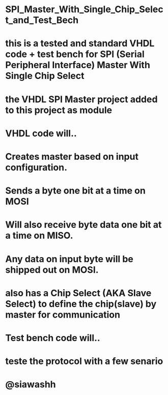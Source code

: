 # SPI_Master_With_Single_Chip_Select_and_Test_Bech
# this is a tested and standard VHDL code + test bench for SPI (Serial Peripheral Interface) Master With Single Chip Select
# the VHDL SPI Master project added to this project as module
#
#  VHDL code will..
#   Creates master based on input configuration.
#   Sends a byte one bit at a time on MOSI
#   Will also receive byte data one bit at a time on MISO.
#   Any data on input byte will be shipped out on MOSI.
#   also has a Chip Select (AKA Slave Select) to define the chip(slave) by master for communication
#
# Test bench code will..
#   teste the protocol with a few senario
#                                                                       @siawashh
